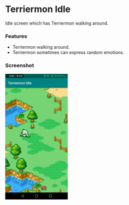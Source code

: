 # Terriermon Idle
Idle screen which has Terriermon walking around.

### Features
- Terriermon walking around.
- Terriermon sometimes can express random emotions.

### Screenshot
<img text-align="center" src="https://github.com/printto/Terriermon_Idle/blob/master/screenshot.gif" alt="drawing" width="200" />
